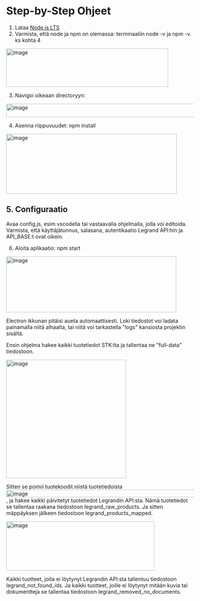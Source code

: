 # Step-by-Step Ohjeet

1. Lataa [Node.js LTS](https://nodejs.org/en)
2. Varmista, että node ja npm on olemassa: terminaaliin node -v ja npm -v. ks kohta 4
<img width="435" height="103" alt="image" src="https://github.com/user-attachments/assets/6cb26881-9b66-4b9f-ab5f-f719fe38c11a" />


3. Navigoi oikeaan directoryyn:
<img width="518" height="36" alt="image" src="https://github.com/user-attachments/assets/17118c80-0465-4e13-bd1f-2072baa6d1ea" /> 


4. Asenna riippuvuudet: npm install
<img width="458" height="161" alt="image" src="https://github.com/user-attachments/assets/b4f62cc3-2e99-4ea1-9523-b7f3858793c1" />

## 5. Configuraatio
   Avaa config.js, esim vscodella tai vastaavalla ohjelmalla, jolla voi editoida. Varmista, että käyttäjätunnus, salasana, autentikaatio Legrand API:hin ja API_BASE:t ovat oikein.

6. Aloita aplikaatio: npm start
<img width="457" height="150" alt="image" src="https://github.com/user-attachments/assets/06bbd0d7-874f-4897-bd3a-ab503146327b" />


Electron ikkunan pitäisi aueta automaattisesti. Loki tiedostot voi ladata painamalla niitä alhaalta, tai niitä voi tarkastella "logs" kansiosta projektin sisältä.


Ensin ohjelma hakee kaikki tuotetiedot STK:lta ja tallentaa ne "full-data" tiedostoon.

<img width="322" height="318" alt="image" src="https://github.com/user-attachments/assets/8e9791fd-9f60-4f2d-b318-33d4ebffa63a" />

Sitten se poimii tuotekoodit niistä tuotetiedoista <img width="709" height="20" alt="image" src="https://github.com/user-attachments/assets/80002b17-8473-4718-9fce-48cf28d38bac" />
, ja hakee kaikki päivitetyt tuotetiedot Legrandin API:sta. Nämä tuotetiedot se tallentaa raakana tiedostoon legrand_raw_products. Ja sitten mäppäyksen jälkeen tiedostoon legrand_products_mapped. 

<img width="398" height="132" alt="image" src="https://github.com/user-attachments/assets/d1ca329c-3f8d-4908-946e-065427e8b291" />


Kaikki tuotteet, joita ei löytynyt Legrandin API:sta tallentuu tiedostoon legrand_not_found_ids. Ja kaikki tuotteet, joille ei löytynyt mitään kuvia tai dokumentteja se tallentaa tiedostoon legrand_removed_no_documents. 
